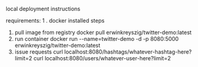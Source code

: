 local deployment instructions

requirements:
  1 . docker installed
steps
  1. pull image from registry
    docker pull erwinkreyszig/twitter-demo:latest
  2. run container
    docker run --name=twitter-demo -d -p 8080:5000 erwinkreyszig/twitter-demo:latest 
  3. issue requests
    curl localhost:8080/hashtags/whatever-hashtag-here?limit=2
    curl localhost:8080/users/whatever-user-here?limit=2

